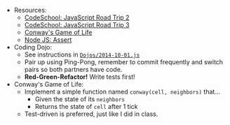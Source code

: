 * Resources:
  * [CodeSchool: JavaScript Road Trip 2](https://www.codeschool.com/courses/javascript-road-trip-part-2)
  * [CodeSchool: JavaScript Road Trip 3](https://www.codeschool.com/courses/javascript-road-trip-part-3)
  * [Conway's Game of Life](http://en.wikipedia.org/wiki/Conway's_Game_of_Life)
  * [Node JS: Assert](http://nodejs.org/api/assert.html)
* Coding Dojo:
  * See instructions in [`Dojos/2014-10-01.js`](/TheIronYard--Orlando/FEE--2014--FALL/blob/master/Dojos/2014-10-01.js)
  * Pair up using Ping-Pong, remember to commit frequently and switch pairs so both partners have code.
  * **Red-Green-Refactor!** Write tests first!
* Conway's Game of Life:
  * Implement a simple function named `conway(cell, neighbors)` that...
    * Given the state of its `neighbors`
    * Returns the state of `cell` after 1 tick
  * Test-driven is preferred, just like I did in class.

